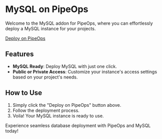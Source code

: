 # MySQL on PipeOps

Welcome to the MySQL addon for PipeOps, where you can effortlessly deploy a MySQL instance for your projects.

[Deploy on PipeOps](https://railway.app/template/0ELOuE?referralCode=IQhE0B)

## Features
- **MySQL Ready**: Deploy MySQL with just one click.
- **Public or Private Access**: Customize your instance's access settings based on your project's needs.

## How to Use
1. Simply click the "Deploy on PipeOps" button above.
2. Follow the deployment process.
3. Voila! Your MySQL instance is ready to use.

Experience seamless database deployment with PipeOps and MySQL today!
